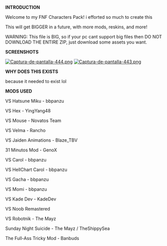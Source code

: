 **INTRODUCTION**

Welcome to my FNF Characters Pack! i efforted so much to create this

This will get BIGGER in a future, with more mods, reskins, and more!

WARNING: This file is BIG, so if your pc cant support big files then DO NOT DOWNLOAD THE ENTIRE ZIP, just download some assets you want.

**SCREENSHOTS**

[![Captura-de-pantalla-444.png](https://i.postimg.cc/mkMmGTfF/Captura-de-pantalla-444.png)](https://postimg.cc/QK8QQGMX)
[![Captura-de-pantalla-443.png](https://i.postimg.cc/8k34PJZQ/Captura-de-pantalla-443.png)](https://postimg.cc/z3CKxBm0)

**WHY DOES THIS EXISTS**

because it needed to exist lol

**MODS USED**

VS Hatsune Miku - bbpanzu

VS Hex - YingYang48

VS Mouse - Novatos Team

VS Velma - Rancho

VS Jaiden Animations - Blaze_TBV

31 Minutos Mod - GenoX

VS Carol - bbpanzu

VS HellChart Carol - bbpanzu

VS Gacha - bbpanzu

VS Momi - bbpanzu

VS Kade Dev - KadeDev

VS Noob Remastered

VS Robotnik - The Mayz

Sunday Night Suicide - The Mayz / TheShippySea

The Full-Ass Tricky Mod - Banbuds
